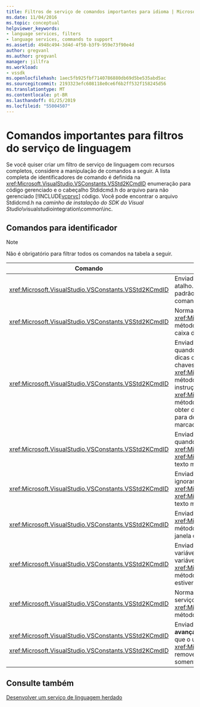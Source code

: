 ```yaml
---
title: Filtros de serviço de comandos importantes para idioma | Microsoft Docs
ms.date: 11/04/2016
ms.topic: conceptual
helpviewer_keywords:
- language services, filters
- language services, commands to support
ms.assetid: 4948c494-3d4d-4f50-b3f9-959e73f90e4d
author: gregvanl
ms.author: gregvanl
manager: jillfra
ms.workload:
- vssdk
ms.openlocfilehash: 1aec5fb925fbf7140786880db69d5be535abd5ac
ms.sourcegitcommit: 2193323efc608118e0ce6f6b2ff532f158245d56
ms.translationtype: MT
ms.contentlocale: pt-BR
ms.lasthandoff: 01/25/2019
ms.locfileid: "55004507"
---
```

# <a name="important-commands-for-language-service-filters"></a>Comandos importantes para filtros do serviço de linguagem
Se você quiser criar um filtro de serviço de linguagem com recursos completos, considere a manipulação de comandos a seguir. A lista completa de identificadores de comando é definida na <xref:Microsoft.VisualStudio.VSConstants.VSStd2KCmdID> enumeração para código gerenciado e o cabeçalho Stdidcmd.h do arquivo para não gerenciado [!INCLUDE[vcprvc](../../code-quality/includes/vcprvc_md.md)] código. Você pode encontrar o arquivo Stdidcmd.h na *caminho de instalação do SDK do Visual Studio*\visualstudiointegration\common\inc.  
  
## <a name="commands-to-handle"></a>Comandos para identificador  
  
> [!NOTE]
>  Não é obrigatório para filtrar todos os comandos na tabela a seguir.  
  
|Comando|Descrição|  
|-------------|-----------------|  
|<xref:Microsoft.VisualStudio.VSConstants.VSStd2KCmdID>|Enviado quando o usuário clica. Este comando indica que é hora de fornecer um menu de atalho. Se você não tratar esse comando, o editor de texto fornece um menu de atalho padrão sem quaisquer comandos específicos do idioma. Para incluir seus próprios comandos nesse menu, lidar com o comando e exibir um menu de atalho por conta própria.|  
|<xref:Microsoft.VisualStudio.VSConstants.VSStd2KCmdID>|Normalmente, enviadas quando o usuário digita CTRL + J. Chame o <xref:Microsoft.VisualStudio.TextManager.Interop.IVsTextView.UpdateCompletionStatus%2A> método no <xref:Microsoft.VisualStudio.TextManager.Interop.IVsTextView> para mostrar a caixa de conclusão de instrução.|  
|<xref:Microsoft.VisualStudio.VSConstants.VSStd2KCmdID>|Enviado quando o usuário digita um caractere. Monitore esse comando para determinar quando um caractere disparador for digitado e para fornecer a instrução de conclusão, dicas de método e marcadores de texto, como coloração de sintaxe, correspondência de chaves e marcadores de erro. Chame o <xref:Microsoft.VisualStudio.TextManager.Interop.IVsTextView.UpdateCompletionStatus%2A> método na <xref:Microsoft.VisualStudio.TextManager.Interop.IVsTextView> para conclusão da instrução e o <xref:Microsoft.VisualStudio.TextManager.Interop.IVsMethodTipWindow.SetMethodData%2A> método no <xref:Microsoft.VisualStudio.TextManager.Interop.IVsMethodTipWindow> para obter dicas de método. Para dar suporte a marcadores de texto, monitore esse comando para determinar se o caractere que está sendo digitado requer que você atualize seus marcadores.|  
|<xref:Microsoft.VisualStudio.VSConstants.VSStd2KCmdID>|Enviado quando o usuário digita a tecla Enter. Monitorar esse comando para determinar quando deve ignorar uma janela de dica de método chamando o <xref:Microsoft.VisualStudio.TextManager.Interop.IVsMethodData.OnDismiss%2A> método no <xref:Microsoft.VisualStudio.TextManager.Interop.IVsMethodData>. Por padrão, a exibição de texto manipula esse comando.|  
|<xref:Microsoft.VisualStudio.VSConstants.VSStd2KCmdID>|Enviado quando o usuário digita a tecla Backspace. Monitor para determinar quando deve ignorar uma janela de dica de método chamando o <xref:Microsoft.VisualStudio.TextManager.Interop.IVsMethodData.OnDismiss%2A> método no <xref:Microsoft.VisualStudio.TextManager.Interop.IVsMethodData>. Por padrão, a exibição de texto manipula esse comando.|  
|<xref:Microsoft.VisualStudio.VSConstants.VSStd2KCmdID>|Enviado de um menu ou uma tecla de atalho. Chame o <xref:Microsoft.VisualStudio.TextManager.Interop.IVsTextView.UpdateTipWindow%2A> método no <xref:Microsoft.VisualStudio.TextManager.Interop.IVsTextView> para atualizar a janela de dica com as informações de parâmetro.|  
|<xref:Microsoft.VisualStudio.VSConstants.VSStd2KCmdID>|Enviado quando o usuário passa o mouse sobre uma variável ou posiciona o cursor em uma variável e seleciona **informações rápidas** de **IntelliSense** no **editar** menu. Retorna o tipo da variável em uma dica chamando o <xref:Microsoft.VisualStudio.TextManager.Interop.IVsTextView.UpdateTipWindow%2A> método no <xref:Microsoft.VisualStudio.TextManager.Interop.IVsTextView>. Se a depuração estiver ativa, a dica também deve mostrar o valor da variável.|  
|<xref:Microsoft.VisualStudio.VSConstants.VSStd2KCmdID>|Normalmente, enviadas quando o usuário digita CTRL + espaço. Este comando informa o serviço de linguagem para chamar o <xref:Microsoft.VisualStudio.TextManager.Interop.IVsTextView.UpdateCompletionStatus%2A> método no <xref:Microsoft.VisualStudio.TextManager.Interop.IVsTextView>.|  
|<xref:Microsoft.VisualStudio.VSConstants.VSStd2KCmdID><br /><br /> <xref:Microsoft.VisualStudio.VSConstants.VSStd2KCmdID>|Enviado de um menu, normalmente **seleção como comentário** ou **Descomente seleção** do **avançado** no **editar** menu. <xref:Microsoft.VisualStudio.VSConstants.VSStd2KCmdID> indica que o usuário deseja comentar o texto selecionado. <xref:Microsoft.VisualStudio.VSConstants.VSStd2KCmdID> indica que o usuário deseja remover os comentários do texto selecionado. Esses comandos podem ser implementados somente pelo serviço de linguagem.|  
  
## <a name="see-also"></a>Consulte também  
 [Desenvolver um serviço de linguagem herdado](../../extensibility/internals/developing-a-legacy-language-service.md)